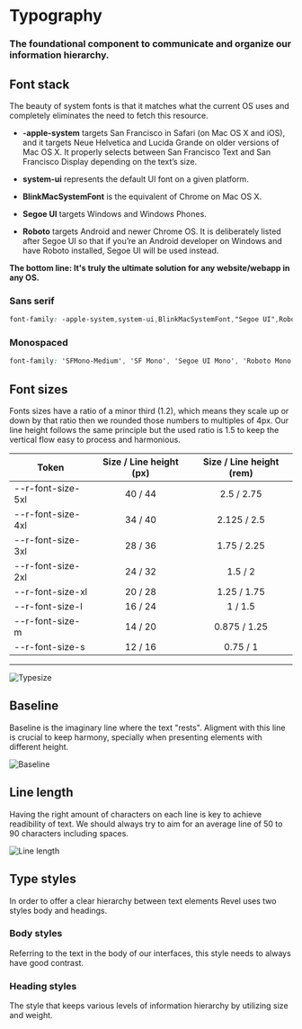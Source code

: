 # Typography <Badge type="warning" text="beta" />
### The foundational component to communicate and organize our information hierarchy.

## Font stack
The beauty of system fonts is that it matches what the current OS uses and completely eliminates the need to fetch this resource.

- **-apple-system** targets San Francisco in Safari (on Mac OS X and iOS), and it targets Neue Helvetica and Lucida Grande on older versions of Mac OS X. It properly selects between San Francisco Text and San Francisco Display depending on the text’s size.

- **system-ui** represents the default UI font on a given platform.

- **BlinkMacSystemFont** is the equivalent of Chrome on Mac OS X.

- **Segoe UI** targets Windows and Windows Phones.

- **Roboto** targets Android and newer Chrome OS. It is deliberately listed after Segoe UI so that if you’re an Android developer on Windows and have Roboto installed, Segoe UI will be used instead.

**The bottom line: It's truly the ultimate solution for any website/webapp in any OS.**

### Sans serif
```css
font-family: -apple-system,system-ui,BlinkMacSystemFont,"Segoe UI",Roboto,"Helvetica Neue",Arial,sans-serif;
```

### Monospaced
```css
font-family: 'SFMono-Medium', 'SF Mono', 'Segoe UI Mono', 'Roboto Mono', 'Ubuntu Mono', Menlo, Consolas, Courier, monospace;
```

## Font sizes
Fonts sizes have a ratio of a minor third (1.2), which means they scale up or down by that ratio then we rounded those numbers to multiples of 4px. Our line height follows the same principle but the used ratio is 1.5 to keep the vertical flow easy to process and harmonious.

| Token             | Size / Line height (px) |  Size / Line height (rem)       |
| ----------------- | :----------------: | :-----------: |
| --r-font-size-5xl |   40 / 44          |   2.5 / 2.75  |
| --r-font-size-4xl |   34 / 40          |   2.125 / 2.5 |
| --r-font-size-3xl |   28 / 36          |   1.75 / 2.25 |
| --r-font-size-2xl |   24 / 32          |   1.5 / 2     |
| --r-font-size-xl  |   20 / 28          |   1.25 / 1.75 |
| --r-font-size-l   |   16 / 24          |   1 / 1.5     |
| --r-font-size-m   |   14 / 20          |   0.875 / 1.25|
| --r-font-size-s   |   12 / 16          |   0.75 / 1    |
---
![Typesize](/images/typesize.png)

## Baseline
Baseline is the imaginary line where the text "rests". Aligment with this line is crucial to keep harmony, specially when presenting elements with different height.

![Baseline](/images/baseline.png)

## Line length
Having the right amount of characters on each line is key to achieve readibility of text. We should always try to aim for an average line of 50 to 90 characters including spaces.

![Line length](/images/linelength.png)

## Type styles
In order to offer a clear hierarchy between text elements Revel uses two styles body and headings.

### Body styles
Referring to the text in the body of our interfaces, this style needs to always have good contrast.

### Heading styles
The style that keeps various levels of information hierarchy by utilizing size and weight.